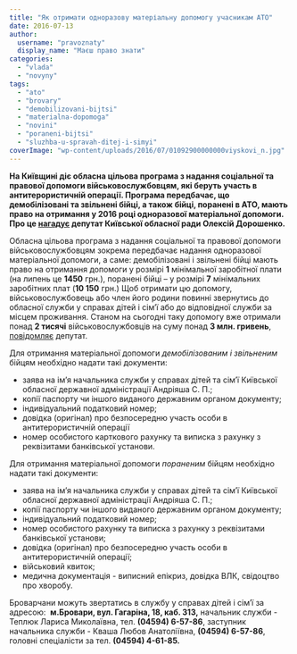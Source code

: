 ```yaml
---
title: "Як отримати одноразову матеріальну допомогу учасникам АТО"
date: 2016-07-13
author: 
  username: "pravoznaty"
  display_name: "Маєш право знати"
categories: 
  - "vlada"
  - "novyny"
tags: 
  - "ato"
  - "brovary"
  - "demobilizovani-bijtsi"
  - "materialna-dopomoga"
  - "novini"
  - "poraneni-bijtsi"
  - "sluzhba-u-spravah-ditej-i-simyi"
coverImage: "wp-content/uploads/2016/07/01092900000000viyskovi_n.jpg"
---
```


**На Київщині діє обласна цільова програма з надання соціальної та правової допомоги військовослужбовцям, які беруть участь в антитерористичній операції. Програма передбачає, що демобілізовані та звільнені бійці, а також бійці, поранені в АТО, мають право на отримання у 2016 році одноразової матеріальної допомоги.  Про це [нагадує](https://www.facebook.com/photo.php?fbid=1791556957725639&set=a.1618924811655522.1073741828.100006140566603&type=3&theater) депутат Київської обласної ради Олексій Дорошенко.**

Обласна цільова програма з надання соціальної та правової допомоги військовослужбовцям зокрема передбачає надання одноразової матеріальної допомоги, а саме: демобілізовані і звільнені бійці мають право на отримання допомоги у розмірі **1** мінімальної заробітної плати (на липень це **1450** грн.), поранені бійці – у розмірі **7** мінімальних заробітних плат (**10 150** грн.) Щоб отримати цю допомогу, військовослужбовець або член його родини повинні звернутись до обласної служби у справах дітей і сім’ї або до відповідної служби за місцем проживання. Станом на сьогодні таку допомогу вже отримали понад **2 тисячі** військовослужбовців на суму понад **3 млн. гривень**, [повідомляє](https://www.facebook.com/photo.php?fbid=1789366007944734&set=a.1618924811655522.1073741828.100006140566603&type=3&theater) депутат.

Для отримання матеріальної допомоги _демобілізованим і звільненим_ бійцям необхідно надати такі документи:

- заява на ім’я начальника служби у справах дітей та сім’ї Київської обласної державної адміністрації Андріяша С. П.;
- копії паспорту чи іншого виданого державним органом документу;
- індивідуальний податковий номер;
- довідка (оригінал) про безпосередню участь особи в антитерористичній операції
- номер особистого карткового рахунку та виписка з рахунку з реквізитами банківської установи.

Для отримання матеріальної допомоги _пораненим_ бійцям необхідно надати такі документи:

- заява на ім’я начальника служби у справах дітей та сім’ї Київської обласної державної адміністрації Андріяша С. П.;
- копії паспорту чи іншого виданого державним органом документу;
- індивідуальний податковий номер;
- номер особистого рахунку та виписка з рахунку з реквізитами банківської установи;
- довідка (оригінал) про безпосередню участь особи в антитерористичній операції;
- військовий квиток;
- медична документація - виписний епікриз, довідка ВЛК, свідоцтво про хворобу.

Броварчани можуть звертатись в службу у справах дітей і сім’ї за адресою:  **м.Бровари, вул. Гагаріна, 18, каб. 313,** начальник служби - Теплюк Лариса Миколаївна, тел. **(04594) 6-57-86**, заступник начальника служби - Кваша Любов Анатоліївна, **(04594) 6-57-86**, головні спеціалісти за тел. **(04594) 4-61-85.**
